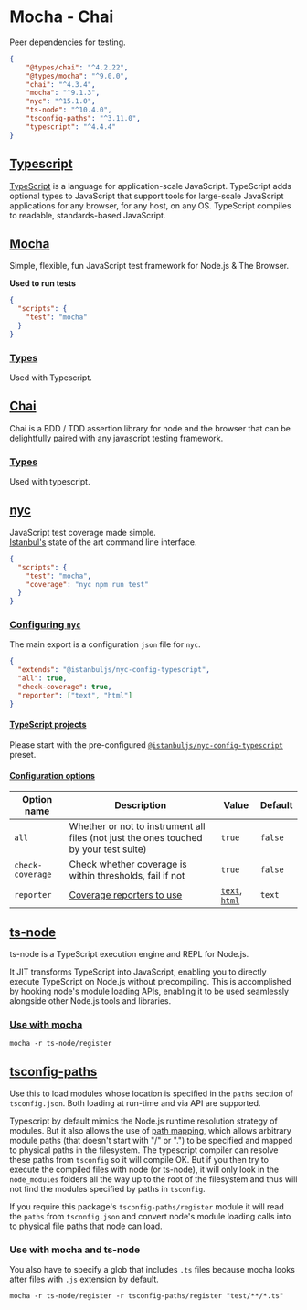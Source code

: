 # Mocha - Chai

Peer dependencies for testing.

```json
{
    "@types/chai": "^4.2.22",
    "@types/mocha": "^9.0.0",
    "chai": "^4.3.4",
    "mocha": "^9.1.3",
    "nyc": "^15.1.0",
    "ts-node": "^10.4.0",
    "tsconfig-paths": "^3.11.0",
    "typescript": "^4.4.4"
}
```

## [Typescript](https://www.npmjs.com/package/typescript)

[TypeScript](https://www.typescriptlang.org/) is a language for application-scale JavaScript.
TypeScript adds optional types to JavaScript that support tools for large-scale JavaScript applications for any browser,
for any host, on any OS. TypeScript compiles to readable, standards-based JavaScript.

## [Mocha](https://www.npmjs.com/package/mocha)

Simple, flexible, fun JavaScript test framework for Node.js & The Browser.

**Used to run tests**

```json
{
  "scripts": {
    "test": "mocha"
  }
}
```

### [Types](https://www.npmjs.com/package/@types/mocha)

Used with Typescript.

## [Chai](https://www.npmjs.com/package/chai)

Chai is a BDD / TDD assertion library for node and the browser that can be delightfully paired with any javascript testing framework.

### [Types](https://www.npmjs.com/package/@types/chai)

Used with typescript.

## [nyc](https://www.npmjs.com/package/nyc)

JavaScript test coverage made simple.<br/>
[Istanbul's](https://istanbul.js.org/) state of the art command line interface.

```json
{
  "scripts": {
    "test": "mocha",
    "coverage": "nyc npm run test"
  }
}
```

### [Configuring `nyc`](https://www.npmjs.com/package/nyc#configuring-nyc)

The main export is a configuration `json` file for `nyc`.

```json
{
  "extends": "@istanbuljs/nyc-config-typescript",
  "all": true,
  "check-coverage": true,
  "reporter": ["text", "html"]
}
```

#### [TypeScript projects](https://www.npmjs.com/package/nyc#typescript-projects)

Please start with the pre-configured [`@istanbuljs/nyc-config-typescript`](https://www.npmjs.com/package/@istanbuljs/nyc-config-typescript) preset.

#### [Configuration options](https://www.npmjs.com/package/nyc#common-configuration-options)

| Option name      | Description                                                                               | Value                                                                                                                                                     | Default |
| ---------------- | ----------------------------------------------------------------------------------------- | --------------------------------------------------------------------------------------------------------------------------------------------------------- | ------- |
| `all`            | Whether or not to instrument all files (not just the ones touched by your test suite)     | `true`                                                                                                                                                    | `false` |
| `check-coverage` | Check whether coverage is within thresholds, fail if not                                  | `true`                                                                                                                                                    | `false` |
| `reporter`       | [Coverage reporters to use](https://istanbul.js.org/docs/advanced/alternative-reporters/) | [`text`](https://istanbul.js.org/docs/advanced/alternative-reporters/#html), [`html`](https://istanbul.js.org/docs/advanced/alternative-reporters/#html)  | `text`  |

## [ts-node](https://www.npmjs.com/package/ts-node)

ts-node is a TypeScript execution engine and REPL for Node.js.

It JIT transforms TypeScript into JavaScript,
enabling you to directly execute TypeScript on Node.js without precompiling.
This is accomplished by hooking node's module loading APIs,
enabling it to be used seamlessly alongside other Node.js tools and libraries.

### [Use with mocha](https://typestrong.org/ts-node/docs/recipes/mocha/)

```shell
mocha -r ts-node/register
```

## [tsconfig-paths](https://www.npmjs.com/package/tsconfig-paths)

Use this to load modules whose location is specified in the `paths` section of `tsconfig.json`.
Both loading at run-time and via API are supported.

Typescript by default mimics the Node.js runtime resolution strategy of modules.
But it also allows the use of [path mapping](https://www.typescriptlang.org/docs/handbook/module-resolution.html),
which allows arbitrary module paths (that doesn't start with "/" or ".")
to be specified and mapped to physical paths in the filesystem.
The typescript compiler can resolve these paths from `tsconfig` so it will compile OK.
But if you then try to execute the compiled files with node (or ts-node),
it will only look in the `node_modules` folders all the way up to the root of the filesystem
and thus will not find the modules specified by paths in `tsconfig`.

If you require this package's `tsconfig-paths/register` module it will read the `paths` from `tsconfig.json`
and convert node's module loading calls into to physical file paths that node can load.

### Use with mocha and ts-node

You also have to specify a glob that includes `.ts` files because mocha looks after files with `.js` extension by default.

```shell
mocha -r ts-node/register -r tsconfig-paths/register "test/**/*.ts"
```
